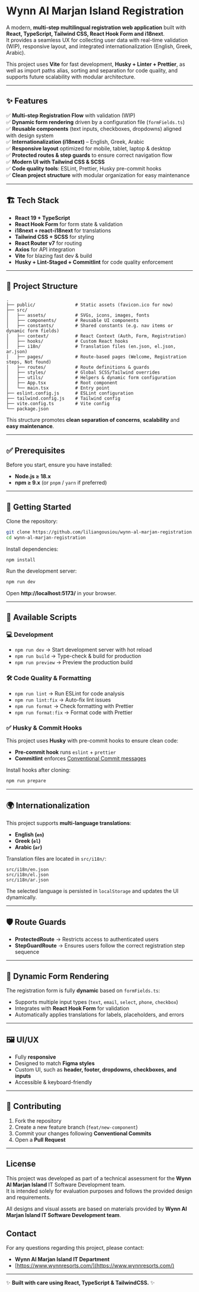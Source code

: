 # Wynn Al Marjan Island Registration

A modern, **multi-step multilingual registration web application** built with **React, TypeScript, Tailwind CSS, React Hook Form and i18next**.  
It provides a seamless UX for collecting user data with real-time validation (WIP), responsive layout, and integrated internationalization (English, Greek, Arabic).

This project uses **Vite** for fast development, **Husky + Linter + Prettier**, as well as import paths alias, sorting and separation for code quality, and supports future scalability with modular architecture.

---

## ✨ Features

✅ **Multi-step Registration Flow** with validation (WIP)  
✅ **Dynamic form rendering** driven by a configuration file (`formFields.ts`)  
✅ **Reusable components** (text inputs, checkboxes, dropdowns) aligned with design system  
✅ **Internationalization (i18next)** – English, Greek, Arabic  
✅ **Responsive layout** optimized for mobile, tablet, laptop & desktop  
✅ **Protected routes & step guards** to ensure correct navigation flow  
✅ **Modern UI with Tailwind CSS & SCSS**  
✅ **Code quality tools**: ESLint, Prettier, Husky pre-commit hooks  
✅ **Clean project structure** with modular organization for easy maintenance

---

## 🏗️ Tech Stack

- **React 19 + TypeScript**
- **React Hook Form** for form state & validation
- **i18next + react-i18next** for translations
- **Tailwind CSS + SCSS** for styling
- **React Router v7** for routing
- **Axios** for API integration
- **Vite** for blazing fast dev & build
- **Husky + Lint-Staged + Commitlint** for code quality enforcement

---

## 📂 Project Structure

```
.
├── public/               # Static assets (favicon.ico for now)
├── src/
│   ├── assets/           # SVGs, icons, images, fonts
│   ├── components/       # Reusable UI components
│   ├── constants/        # Shared constants (e.g. nav items or dynamic form fields)
│   ├── context/          # React Context (Auth, Form, Registration)
│   ├── hooks/            # Custom React hooks
│   ├── i18n/             # Translation files (en.json, el.json, ar.json)
│   ├── pages/            # Route-based pages (Welcome, Registration steps, Not found)
│   ├── routes/           # Route definitions & guards
│   ├── styles/           # Global SCSS/Tailwind overrides
│   ├── utils/            # Helpers & dynamic form configuration
│   ├── App.tsx           # Root component
│   └── main.tsx          # Entry point
├── eslint.config.js      # ESLint configuration
├── tailwind.config.js    # Tailwind config
├── vite.config.ts        # Vite config
└── package.json
```

This structure promotes **clean separation of concerns**, **scalability** and **easy maintenance**.

---

## ✅ Prerequisites

Before you start, ensure you have installed:

- **Node.js ≥ 18.x**
- **npm ≥ 9.x** (or `pnpm` / `yarn` if preferred)

---

## 🚀 Getting Started

Clone the repository:

```bash
git clone https://github.com/liliangousiou/wynn-al-marjan-registration.git
cd wynn-al-marjan-registration
```

Install dependencies:

```**bash**
npm install
```

Run the development server:

```bash
npm run dev
```

Open **http://localhost:5173/** in your browser.

---

## 🔧 Available Scripts

### 💻 Development

- `npm run dev` → Start development server with hot reload
- `npm run build` → Type-check & build for production
- `npm run preview` → Preview the production build

### 🛠️ Code Quality & Formatting

- `npm run lint` → Run ESLint for code analysis
- `npm run lint:fix` → Auto-fix lint issues
- `npm run format` → Check formatting with Prettier
- `npm run format:fix` → Format code with Prettier

### ✅ Husky & Commit Hooks

This project uses **Husky** with pre-commit hooks to ensure clean code:

- **Pre-commit hook** runs `eslint` + `prettier`
- **Commitlint** enforces [Conventional Commit messages](https://www.conventionalcommits.org/)

Install hooks after cloning:

```bash
npm run prepare
```

---

## 🌍 Internationalization

This project supports **multi-language translations**:

- **English (`en`)**
- **Greek (`el`)**
- **Arabic (`ar`)**

Translation files are located in `src/i18n/`:

```
src/i18n/en.json
src/i18n/el.json
src/i18n/ar.json
```

The selected language is persisted in `localStorage` and updates the UI dynamically.

---

## 🛡️ Route Guards

- **ProtectedRoute** → Restricts access to authenticated users
- **StepGuardRoute** → Ensures users follow the correct registration step sequence

---

## 🧩 Dynamic Form Rendering

The registration form is fully **dynamic** based on `formFields.ts`:

- Supports multiple input types (`text`, `email`, `select`, `phone`, `checkbox`)
- Integrates with **React Hook Form** for validation
- Automatically applies translations for labels, placeholders, and errors

---

## 🖼️ UI/UX

- Fully **responsive**
- Designed to match **Figma styles**
- Custom UI, such as **header, footer, dropdowns, checkboxes, and inputs**
- Accessible & keyboard-friendly

---

## 🤝 Contributing

1. Fork the repository
2. Create a new feature branch (`feat/new-component`)
3. Commit your changes following **Conventional Commits**
4. Open a **Pull Request**

---

## License

This project was developed as part of a technical assessment for the **Wynn Al Marjan Island** IT Software Development team.  
It is intended solely for evaluation purposes and follows the provided design and requirements.  

All designs and visual assets are based on materials provided by **Wynn Al Marjan Island IT Software Development team**.  

## Contact

For any questions regarding this project, please contact:  

- **Wynn Al Marjan Island IT Department**  
- [https://www.wynnresorts.com/](https://www.wynnresorts.com/)  

---

✨ **Built with care using React, TypeScript & TailwindCSS.** ✨
